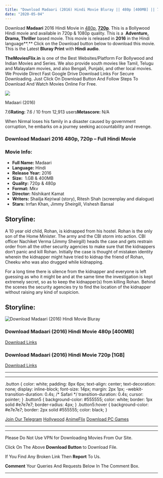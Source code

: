 ```yaml
---
title: "Download Madaari (2016) Hindi Movie Bluray || 480p [400MB] || 720p [1GB]"
date: "2020-05-04"
---
```


Download **Madaari** 2016 Hindi Movie in [480p](https://1moviesflix.com/480p-movies/), [**720p**](https://1moviesflix.com/720p-movies/). This is a Bollywood Hindi movie and available in 720p & 1080p quality. This is a  **Adventure, Drama, Thriller** based movie. This movie is released in **2016** in the Hindi language**.** Click on the Download button below to download this movie. This is the Latest **Bluray Print** with **Hindi audio**.

**TheMoviesFlix.in** is one of the Best Websites/Platform For Bollywood and Indian Movies and Series. We also provide south movies like Tamil, Telugu and Malayalam movies, and also Bengali, Punjabi, and other local movies. We Provide Direct Fast Google Drive Download Links For Secure Downloading. Just Click On Download Button And Follow Steps To Download And Watch Movies Online For Free.

[![](https://m.media-amazon.com/images/M/MV5BZDFjODM0NDAtNGJkZC00NmRiLWI3NmYtZDFkYmRhYmE4Zjk3XkEyXkFqcGdeQXVyNTIwODMzNjc@._V1_SX300.jpg)](https://www.imdb.com/title/tt5713232/ "Madaari")

Madaari (2016)

7.6**Rating:** 7.6 / 10 from 12,913 users**Metascore:** N/A

When Nirmal loses his family in a disaster caused by government corruption, he embarks on a journey seeking accountability and revenge.

### Download Madaari 2016 480p, 720p – Full Hindi Movie

### Movie Info:

- **Full Name:** Madaari
- **Language:** Hindi
- **Release Year:** 2016
- **Size:**  1.GB & 400MB
- **Quality:** 720p & 480p
- **Format:** Mkv
- **Director:** Nishikant Kamat
- **Writers:** Shailja Kejriwal (story), Ritesh Shah (screenplay and dialogue)
- **Stars:** Irrfan Khan, Jimmy Sheirgill, Vishesh Bansal

## Storyline:

A 10 year old child, Rohan, is kidnapped from his hostel. Rohan is the only son of the Home Minister. The army and the CBI storm into action. CBI officer Nachiket Verma (Jimmy Sheirgill) heads the case and gets restrain order from all the other security agencies to make sure that the kidnappers don’t panic and kill Rohan. Initially the case is thought of mistaken identity wherein the kidnapper might have tried to kidnap the friend of Rohan, Cheeku who was also drugged while kidnapping.

For a long time there is silence from the kidnapper and everyone is left guessing as who it might be and at the same time the investigation is kept extremely secret, so as to keep the kidnapper(s) from killing Rohan. Behind the scenes the security agencies try to find the location of the kidnapper without raising any kind of suspicion.

## Storyline:

![Download Madaari (2016) Hindi Movie Bluray](https://i.imgur.com/XhrFVVP.jpg)

### Download Madaari (2016) Hindi Movie 480p \[400MB\]

[Download Links](https://1moviesflix.com?a270777880=QUdKbGhoRnpTS2xQZEE4Wi8xR2QwZVFXNFZnUGpRQjhYRUpoTXRSSFRKejBuYTd5eWZ2T2daQk10Q1ZoZkt1Uk42bER0NkFNUmFNQm53RWJ1YzhqK213NUtkSWJqUWZ0WjdyWFdwWlBjU2s9)

### Download Madaari (2016) Hindi Movie 720p \[1GB\] 

[Download Links](https://1moviesflix.com?a270777880=QUdKbGhoRnpTS2xQZEE4Wi8xR2QwZVFXNFZnUGpRQjhYRUpoTXRSSFRKejBuYTd5eWZ2T2daQk10Q1ZoZkt1UmZGSER6VUdqdXlBeHRzOFRYeWFhMEZ2T29kb1lNNGxKYXh2VlFlaWdzVmc9)

* * *

* * *

.button { color: white; padding: 8px 6px; text-align: center; text-decoration: none; display: inline-block; font-size: 14px; margin: 2px 1px; -webkit-transition-duration: 0.4s; /\* Safari \*/ transition-duration: 0.4s; cursor: pointer; } .button5 { background-color: #555555; color: white; border: 1px solid #e7e7e7; border-radius: 4px; } .button5:hover { background-color: #e7e7e7; border: 2px solid #555555; color: black; }

[Join Our Telegram](http://gdrivepro.xyz/join.php) [Hollywood](https://moviesverse.com/) [AnimeFlix](https://animeflix.in/) [Download PC Games](https://gamesflix.net/)  

* * *

* * *

  

Please Do Not Use VPN for Downloading Movies From Our Site.

Click On The Above **Download Button** to Download File.

If You Find Any Broken Link Then **Report** To Us.

**Comment** Your Queries And Requests Below In The Comment Box.

* * *
